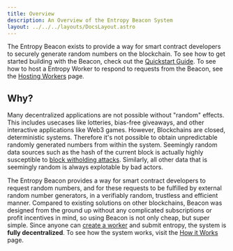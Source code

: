 ```yaml
---
title: Overview
description: An Overview of the Entropy Beacon System
layout: ../../../layouts/DocsLayout.astro
---
```


The Entropy Beacon exists to provide a way for smart contract developers to securely generate random numbers on the blockchain. To see how to get started building with the Beacon, check out the [Quickstart Guide](/beacon/docs/quickstart). To see how to host a Entropy Worker to respond to requests from the Beacon, see the [Hosting Workers](/beacon/docs/workers) page.

## Why?

Many decentralized applications are not possible without "random" effects. This includes usecases like lotteries, bias-free giveaways, and other interactive applications like Web3 games. However, Blockchains are closed, deterministic systems. Therefore it's not possible to obtain unpredictable randomly generated numbers from within the system. Seemingly random data sources such as the hash of the current block is actually highly susceptible to [block witholding attacks](https://docs.cosmwasm.com/docs/1.0/architecture/smart-contracts/#warning-entropy-illusion). Similarly, all other data that is seemingly random is always explotable by bad actors.  

The Entropy Beacon provides a way for smart contract developers to request random numbers, and for these requests to be fulfilled by external random number generators, in a verifiably random, trustless and efficient manner. Compared to existing solutions on other blockchains, Beacon was designed from the ground up without any complicated subscriptions or profit incentives in mind, so using Beacon is not only cheap, but super simple. Since anyone can [create a worker](/beacon/docs/workers) and submit entropy, the system is **fully decentralized**. To see how the system works, visit the [How it Works](/beacon/docs/how-it-works) page.
